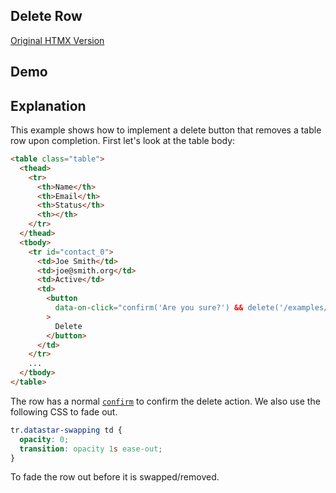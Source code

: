 ## Delete Row

[Original HTMX Version](https://htmx.org/examples/delete-row/)

## Demo

<style>
tr.datastar-swapping td {
  opacity: 0;
  transition: opacity 1s ease-out;
}
</style>

<div
    id="delete_row"
    data-on-load="get('/examples/delete_row/data')"
>
</div>

## Explanation

This example shows how to implement a delete button that removes a table row upon completion. First let's look at the
table body:

```html
<table class="table">
  <thead>
    <tr>
      <th>Name</th>
      <th>Email</th>
      <th>Status</th>
      <th></th>
    </tr>
  </thead>
  <tbody>
    <tr id="contact_0">
      <td>Joe Smith</td>
      <td>joe@smith.org</td>
      <td>Active</td>
      <td>
        <button
          data-on-click="confirm('Are you sure?') && delete('/examples/delete_row/data/0')"
        >
          Delete
        </button>
      </td>
    </tr>
    ...
  </tbody>
</table>
```

The row has a normal [`confirm`](https://developer.mozilla.org/en-US/docs/Web/API/Window/confirm) to confirm the delete action. We also use the following CSS to fade out.

```css
tr.datastar-swapping td {
  opacity: 0;
  transition: opacity 1s ease-out;
}
```

To fade the row out before it is swapped/removed.
